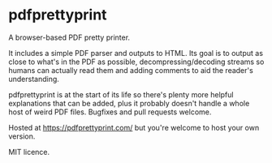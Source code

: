# pdfprettyprint

A browser-based PDF pretty printer.

It includes a simple PDF parser and outputs to HTML.  Its goal is to output as close to what's in the PDF as
possible, decompressing/decoding streams so humans can actually read them and adding comments to aid the reader's
understanding.

pdfprettyprint is at the start of its life so there's plenty more helpful explanations that can be added, plus it
probably doesn't handle a whole host of weird PDF files.  Bugfixes and pull requests welcome.

Hosted at https://pdfprettyprint.com/ but you're welcome to host your own version.

MIT licence.
